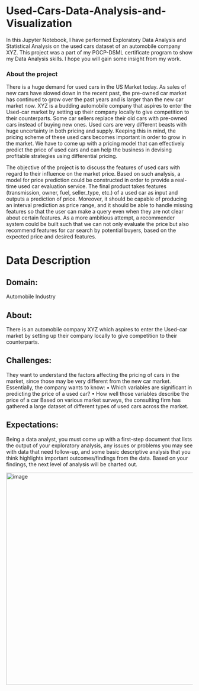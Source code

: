 # Used-Cars-Data-Analysis-and-Visualization
In this Jupyter Notebook, I have performed Exploratory Data Analysis and Statistical Analysis on the used cars dataset of an automobile company XYZ. This project was a part of my PGCP-DSML certificate program to show my Data Analysis skills. I hope you will gain some insight from my work.


### About the project
There is a huge demand for used cars in the US Market today. As sales of new cars have slowed down in the recent past, the pre-owned car market has continued to grow over the past years and is larger than the new car market now. XYZ is a budding automobile company that aspires to enter the Used-car market by setting up their company locally to give competition to their counterparts. Some car sellers replace their old cars with pre-owned cars instead of buying new ones. Used cars are very different beasts with huge uncertainty in both pricing and supply. Keeping this in mind, the pricing scheme of these used cars becomes important in order to grow in the market. We have to come up with a pricing model that can effectively predict the price of used cars and can help the business in devising profitable strategies using differential pricing.  

The objective of the project is to discuss the features of used cars with regard to their influence on the market price. Based on such analysis, a model for price prediction could be constructed in order to provide a real-time used car evaluation service. The final product takes features (transmission, owner, fuel, seller_type, etc.) of a used car as input and outputs a prediction of price. Moreover, it should be capable of producing an interval prediction as price range, and it should be able to handle missing features so that the user can make a query even when they are not clear about certain features. As a more ambitious attempt, a recommender system could be built such that we can not only evaluate the price but also recommend features for car search by potential buyers, based on the expected price and desired features.

# Data Description
## Domain:
Automobile Industry
## About:
There is an automobile company XYZ which aspires to enter the Used-car market by setting up their company locally to give competition to their counterparts.
## Challenges:
They want to understand the factors affecting the pricing of cars in the market, since those may be very different from the new car market. Essentially, the company wants to know:
• Which variables are significant in predicting the price of a used car?
• How well those variables describe the price of a car
Based on various market surveys, the consulting firm has gathered a large dataset of different types of used cars across the market.
## Expectations:
Being a data analyst, you must come up with a first-step document that lists the output of your exploratory analysis, any issues or problems you may see with data that need follow-up, and some basic descriptive analysis that you think highlights important outcomes/findings from the data. Based on your findings, the next level of analysis will be charted out.

<img width="574" alt="image" src="https://github.com/simran971/Used-Cars-Data-Analysis-and-Visualization/assets/115936849/745f0525-588e-4383-90cb-c56e2a47f54d">
